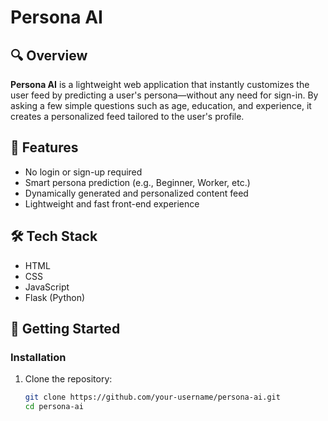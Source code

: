 # Persona AI

## 🔍 Overview
**Persona AI** is a lightweight web application that instantly customizes the user feed by predicting a user's persona—without any need for sign-in. By asking a few simple questions such as age, education, and experience, it creates a personalized feed tailored to the user's profile.

## 🌟 Features
- No login or sign-up required  
- Smart persona prediction (e.g., Beginner, Worker, etc.)  
- Dynamically generated and personalized content feed  
- Lightweight and fast front-end experience

## 🛠️ Tech Stack
- HTML  
- CSS  
- JavaScript  
- Flask (Python)

## 🚀 Getting Started

### Installation
1. Clone the repository:
   ```bash
   git clone https://github.com/your-username/persona-ai.git
   cd persona-ai

